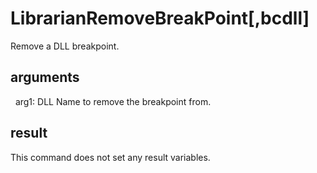 
# LibrarianRemoveBreakPoint[,bcdll]

Remove a DLL breakpoint.

## arguments

  arg1: DLL Name to remove the breakpoint from.

## result
This command does not set any result variables.
